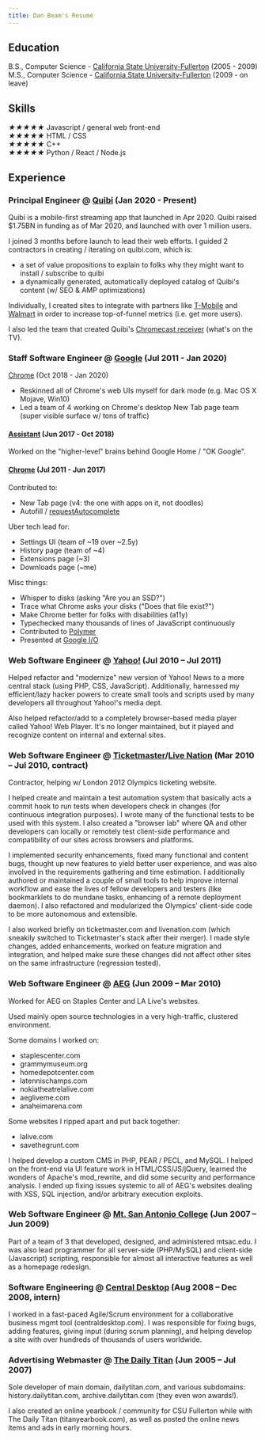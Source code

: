 ```yaml
---
title: Dan Beam's Resumé
---
```


## Education

B.S., Computer Science - [California State University-Fullerton](http://fullerton.edu) (2005 - 2009)<br>
M.S., Computer Science - [California State University-Fullerton](http://fullerton.edu) (2009 - on leave)

## Skills

<div class="rating" data-rate="5">
  <i class="star-1">★</i><i class="star-2">★</i><i class="star-3">★</i><i class="star-4">★</i><i class="star-5">★</i>
  Javascript / general web front-end
</div>

<div class="rating" data-rate="4.5">
  <i class="star-1">★</i><i class="star-2">★</i><i class="star-3">★</i><i class="star-4">★</i><i class="star-5">★</i>
  HTML / CSS
</div>

<div class="rating" data-rate="4">
  <i class="star-1">★</i><i class="star-2">★</i><i class="star-3">★</i><i class="star-4">★</i><i class="star-5">★</i>
  C++
</div>

<div class="rating" data-rate="3.5">
  <i class="star-1">★</i><i class="star-2">★</i><i class="star-3">★</i><i class="star-4">★</i><i class="star-5">★</i>
  Python / React / Node.js
</div>

## Experience

### Principal Engineer @ [Quibi](https://quibi.com) (Jan 2020 - Present)

<section class="open">

Quibi is a mobile-first streaming app that launched in Apr 2020.  Quibi raised $1.75BN in funding as of Mar 2020, and launched with over 1 million users.

I joined 3 months before launch to lead their web efforts. I guided 2 contractors in creating / iterating on quibi.com, which is:
- a set of value propositions to explain to folks why they might want to install / subscribe to quibi
- a dynamically generated, automatically deployed catalog of Quibi's content (w/ SEO & AMP optimizations)

Individually, I created sites to integrate with partners like [T-Mobile](https://t-mobile.quibi.com) and [Walmart](https://offers.quibi.com/walmart) in order to increase top-of-funnel metrics (i.e. get more users).

I also led the team that created Quibi's [Chromecast receiver](https://developers.google.com/cast/) (what's on the TV).

</section>

### Staff Software Engineer @ [Google](https://google.com) (Jul 2011 - Jan 2020)

<section class="open>

#### [Chrome](https://google.com/chrome) (Oct 2018 - Jan 2020)

- Reskinned all of Chrome's web UIs myself for dark mode (e.g. Mac OS X Mojave, Win10)
- Led a team of 4 working on Chrome's desktop New Tab page team (super visible surface w/ tons of traffic)

#### [Assistant](https://assistant.google.com/) (Jun 2017 - Oct 2018)

Worked on the "higher-level" brains behind Google Home / "OK Google".

#### [Chrome](https://google.com/chrome) (Jul 2011 - Jun 2017)

Contributed to:
- New Tab page (v4: the one with apps on it, not doodles)
- Autofill / [requestAutocomplete](http://www.html5rocks.com/en/tutorials/forms/requestautocomplete/)

Uber tech lead for:
- Settings UI (team of ~19 over ~2.5y)
- History page (team of ~4)
- Extensions page (~3)
- Downloads page (~me)

Misc things:
- Whisper to disks (asking "Are you an SSD?")
- Trace what Chrome asks your disks ("Does that file exist?")
- Make Chrome better for folks with disabilities (a11y)
- Typechecked many thousands of lines of JavaScript continuously
- Contributed to [Polymer](https://www.polymer-project.org/1.0/)
- Presented at [Google I/O](https://www.youtube.com/watch?v=1M50AXPd0Tg)

</section>

### Web Software Engineer @ [Yahoo!](https://yahoo.com) (Jul 2010 – Jul 2011)

<section>

Helped refactor and "modernize" new version of Yahoo! News to a more central stack (using PHP, CSS, JavaScript). Additionally, harnessed my efficient/lazy hacker powers to create small tools and scripts used by many developers all throughout Yahoo!'s media dept.

Also helped refactor/add to a completely browser-based media player called Yahoo! Web Player. It's no longer maintained, but it played and recognize content on internal and external sites.

</section>

### Web Software Engineer @ [Ticketmaster](https://ticketmaster.com)/[Live Nation](https://livenation.com) (Mar 2010 – Jul 2010, contract)

<section>

Contractor, helping w/ London 2012 Olympics ticketing website.

I helped create and maintain a test automation system that basically acts a commit hook to run tests when developers check in changes (for continuous integration purposes). I wrote many of the functional tests to be used with this system. I also created a "browser lab" where QA and other developers can locally or remotely test client-side performance and compatibility of our sites across browsers and platforms.

I implemented security enhancements, fixed many functional and content bugs, thought up new features to yield better user experience, and was also involved in the requirements gathering and time estimation. I additionally authored or maintained a couple of small tools to help improve internal workflow and ease the lives of fellow developers and testers (like bookmarklets to do mundane tasks, enhancing of a remote deployment daemon). I also refactored and modularized the Olympics' client-side code to be more autonomous and extensible.

I also worked briefly on ticketmaster.com and livenation.com (which sneakily switched to Ticketmaster's stack after their merger). I made style changes, added enhancements, worked on feature migration and integration, and helped make sure these changes did not affect other sites on the same infrastructure (regression tested).

</section>

### Web Software Engineer @ [AEG](https://aegworldwide.com) (Jun 2009 – Mar 2010)

<section>

Worked for AEG on Staples Center and LA Live's websites.

Used mainly open source technologies in a very high-traffic, clustered environment.

Some domains I worked on:
- staplescenter.com
- grammymuseum.org
- homedepotcenter.com
- latennischamps.com
- nokiatheatrelalive.com
- aegliveme.com
- anaheimarena.com

Some websites I ripped apart and put back together:
- lalive.com
- savethegrunt.com

I helped develop a custom CMS in PHP, PEAR / PECL, and MySQL. I helped on the front-end via UI feature work in HTML/CSS/JS/jQuery, learned the wonders of Apache's mod_rewrite, and did some security and performance analysis. I ended up fixing issues systemic to all of AEG's websites dealing with XSS, SQL injection, and/or arbitrary execution exploits.

</section>

### Web Software Engineer @ [Mt. San Antonio College](https://www.mtsac.edu) (Jun 2007 – Jun 2009)

<section>

Part of a team of 3 that developed, designed, and administered mtsac.edu. I was also lead programmer for all server-side (PHP/MySQL) and client-side (Javascript) scripting, responsible for almost all interactive features as well as a homepage redesign.

</section>

### Software Engineering @ [Central Desktop](https://en.wikipedia.org/wiki/Central_Desktop) (Aug 2008 – Dec 2008, intern)

<section>

I worked in a fast-paced Agile/Scrum environment for a collaborative business mgmt tool (centraldesktop.com). I was responsible for fixing bugs, adding features, giving input (during scrum planning), and helping develop a site with over hundreds of thousands of users worldwide.

</section>

### Advertising Webmaster @ [The Daily Titan](https://dailytitan.com) (Jun 2005 – Jul 2007)

<section>

Sole developer of main domain, dailytitan.com, and various subdomains: history.dailytitan.com, archive.dailytitan.com (they even won awards!).

I also created an online yearbook / community for CSU Fullerton while with The Daily Titan (titanyearbook.com), as well as posted the online news items and ads in early morning hours.

</section>
